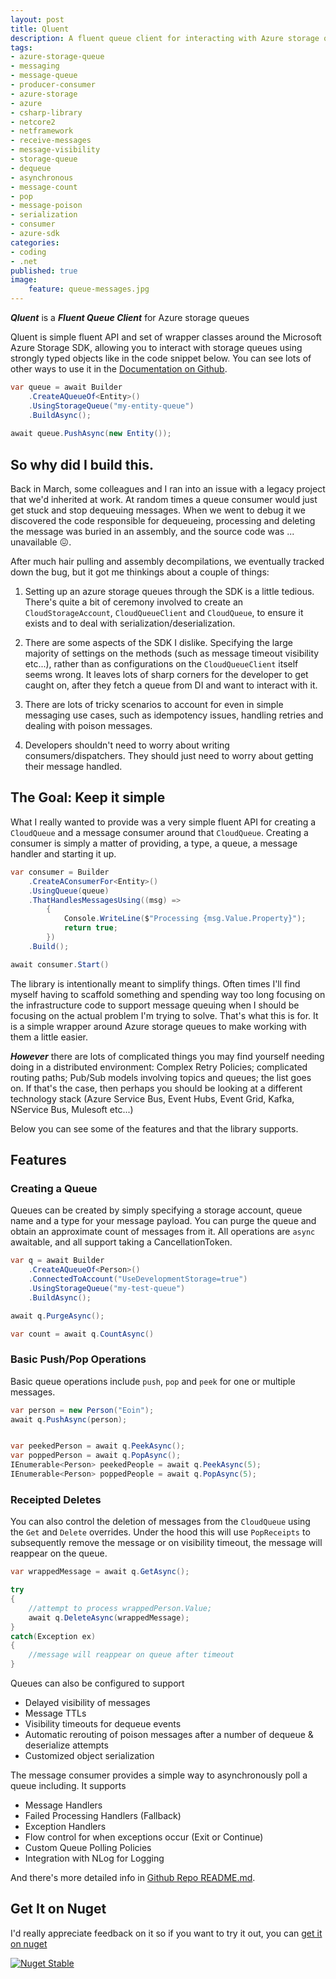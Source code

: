 ```yaml
---
layout: post
title: Qluent
description: A fluent queue client for interacting with Azure storage queues
tags: 
- azure-storage-queue
- messaging
- message-queue
- producer-consumer
- azure-storage
- azure
- csharp-library
- netcore2
- netframework
- receive-messages
- message-visibility
- storage-queue
- dequeue
- asynchronous
- message-count
- pop
- message-poison
- serialization
- consumer
- azure-sdk
categories: 
- coding
- .net
published: true
image:
    feature: queue-messages.jpg
---
```


***Qluent*** is a ***Fluent Queue Client*** for Azure storage queues

Qluent is simple fluent API and set of wrapper classes around the Microsoft Azure Storage SDK, allowing you to interact with storage queues using strongly typed objects like in the code snippet below. You can see lots of other ways to use it in the [Documentation on Github][repo-url].

```csharp
var queue = await Builder
    .CreateAQueueOf<Entity>()
    .UsingStorageQueue("my-entity-queue")
    .BuildAsync();
    
await queue.PushAsync(new Entity());
```

## So why did I build this. 

Back in March, some colleagues and I ran into an issue with a legacy project that we'd inherited at work. At random times a queue consumer would just get stuck and stop dequeuing messages. When we went to debug it we discovered the code responsible for dequeueing, processing and deleting the message was buried in an assembly, and the source code was ... unavailable :confounded:. 

After much hair pulling and assembly decompilations, we eventually tracked down the bug, but it got me thinkings about a couple of things:

1. Setting up an azure storage queues through the SDK is a little tedious. There's quite a bit of ceremony involved to create an `CloudStorageAccount`, `CloudQueueClient` and `CloudQueue`, to ensure it exists and to deal with serialization/deserialization.

2. There are some aspects of the SDK I dislike. Specifying the large majority of settings on the methods (such as message timeout visibility etc...), rather than as configurations on the `CloudQueueClient` itself seems wrong. It leaves lots of sharp corners for the developer to get caught on, after they fetch a queue from DI and want to interact with it.

3. There are lots of tricky scenarios to account for even in simple messaging use cases, such as idempotency issues, handling retries and dealing with poison messages.

4. Developers shouldn't need to worry about writing consumers/dispatchers. They should just need to worry about getting their message handled.

## The Goal: Keep it simple

What I really wanted to provide was a very simple fluent API for creating a `CloudQueue` and a message consumer around that `CloudQueue`. Creating a consumer is simply a matter of providing, a type, a queue, a message handler and starting it up.

```csharp
var consumer = Builder
    .CreateAConsumerFor<Entity>()
    .UsingQueue(queue)
    .ThatHandlesMessagesUsing((msg) => 
        { 
            Console.WriteLine($"Processing {msg.Value.Property}"); 
            return true; 
        })
    .Build();

await consumer.Start()
```

The library is intentionally meant to simplify things. Often times I'll find myself having to scaffold something and spending way too long focusing on the infrastructure code to support message queuing when I should be focusing on the actual problem I'm trying to solve. That's what this is for. It is a simple wrapper around Azure storage queues to make working with them a little easier.

***However*** there are lots of complicated things you may find yourself needing doing in a distributed environment: Complex Retry Policies; complicated routing paths; Pub/Sub models involving topics and queues; the list goes on.
If that's the case, then perhaps you should be looking at a different technology stack (Azure Service Bus, Event Hubs, Event Grid, Kafka, NService Bus, Mulesoft etc...)

Below you can see some of the features and that the library supports. 

## Features

### Creating a Queue

Queues can be created by simply specifying a storage account, queue name and a type for your message payload. You can purge the queue and obtain an approximate count of messages from it. All operations are `async` awaitable, and all support taking a CancellationToken.

```csharp
var q = await Builder
    .CreateAQueueOf<Person>()
    .ConnectedToAccount("UseDevelopmentStorage=true")
    .UsingStorageQueue("my-test-queue")
    .BuildAsync();

await q.PurgeAsync(); 

var count = await q.CountAsync() 
```

### Basic Push/Pop Operations

Basic queue operations include `push`, `pop` and `peek` for one or multiple messages.

```csharp
var person = new Person("Eoin");
await q.PushAsync(person);


var peekedPerson = await q.PeekAsync();
var poppedPerson = await q.PopAsync();
IEnumerable<Person> peekedPeople = await q.PeekAsync(5);
IEnumerable<Person> poppedPeople = await q.PopAsync(5);
```

### Receipted Deletes

You can also control the deletion of messages from the `CloudQueue` using the `Get` and `Delete` overrides. Under the hood this will use `PopReceipts` to subsequently remove the message or on visibility timeout, the message will reappear on the queue.

```csharp
var wrappedMessage = await q.GetAsync();

try
{    
    //attempt to process wrappedPerson.Value;
    await q.DeleteAsync(wrappedMessage);
}
catch(Exception ex)
{ 
    //message will reappear on queue after timeout    
}
```

Queues can also be configured to support

 - Delayed visibility of messages
 - Message TTLs
 - Visibility timeouts for dequeue events
 - Automatic rerouting of poison messages after a number of dequeue & deserialize attempts
 - Customized object serialization

The message consumer provides a simple way to asynchronously poll a queue including. It supports

 - Message Handlers
 - Failed Processing Handlers (Fallback)
 - Exception Handlers
 - Flow control for when exceptions occur (Exit or Continue)
 - Custom Queue Polling Policies
 - Integration with NLog for Logging

And there's more detailed info in [Github Repo README.md][repo-url]. 

## Get It on Nuget

I'd really appreciate feedback on it so if you want to try it out, you can [get it on nuget][nuget-stable-url]

[![Nuget Stable][nuget-stable-badge]][nuget-stable-url]

[repo-url]: https://github.com/eoincampbell/Qluent/blob/master/README.md#documentation
[ceremony]: https://github.com/eoincampbell/Qluent/blob/master/README.md#why-do-i-need-this
[nuget-stable-badge]: https://img.shields.io/badge/nuget--stable-1.0.0.35-blue.svg
[nuget-stable-url]: https://www.nuget.org/packages/Qluent/

